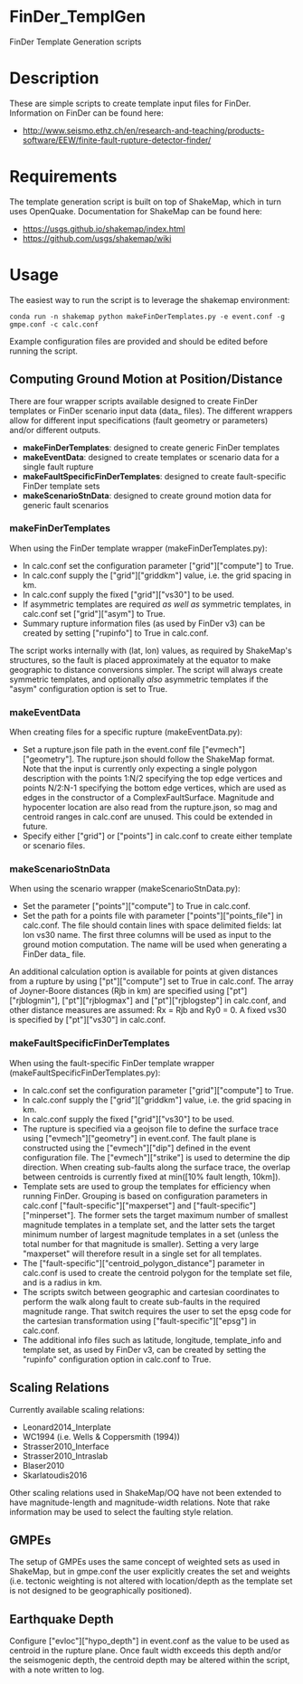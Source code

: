 # FinDer_TemplGen
FinDer Template Generation scripts

# Description

These are simple scripts to create template input files for FinDer. Information on FinDer can be found here: 
 * http://www.seismo.ethz.ch/en/research-and-teaching/products-software/EEW/finite-fault-rupture-detector-finder/

# Requirements

The template generation script is built on top of ShakeMap, which in turn uses OpenQuake. Documentation for ShakeMap can be found here:
 * https://usgs.github.io/shakemap/index.html 
 * https://github.com/usgs/shakemap/wiki
 
# Usage

The easiest way to run the script is to leverage the shakemap environment:
```
conda run -n shakemap python makeFinDerTemplates.py -e event.conf -g gmpe.conf -c calc.conf
```
Example configuration files are provided and should be edited before running the script. 

## Computing Ground Motion at Position/Distance
There are four wrapper scripts available designed to create FinDer templates or FinDer scenario input data (data_ files). The different wrappers allow for different input specifications (fault geometry or parameters) and/or different outputs.
 * **makeFinDerTemplates**: designed to create generic FinDer templates
 * **makeEventData**: designed to create templates or scenario data for a single fault rupture 
 * **makeFaultSpecificFinDerTemplates**: designed to create fault-specific FinDer template sets
 * **makeScenarioStnData**: designed to create ground motion data for generic fault scenarios

### makeFinDerTemplates
When using the FinDer template wrapper (makeFinDerTemplates.py):
 * In calc.conf set the configuration parameter ["grid"]["compute"] to True.
 * In calc.conf supply the ["grid"]["griddkm"] value, i.e. the grid spacing in km.
 * In calc.conf supply the fixed ["grid"]["vs30"] to be used. 
 * If asymmetric templates are required *as well as* symmetric templates, in calc.conf set ["grid"]["asym"] to True. 
 * Summary rupture information files (as used by FinDer v3) can be created by setting ["rupinfo"] to True in calc.conf.

The script works internally with (lat, lon) values, as required by ShakeMap's structures, so the fault is placed approximately at the equator to make geographic to distance conversions simpler. The script will always create symmetric templates, and optionally *also* asymmetric templates if the "asym" configuration option is set to True. 

### makeEventData
When creating files for a specific rupture (makeEventData.py):
 * Set a rupture.json file path in the event.conf file ["evmech"]["geometry"]. The rupture.json should follow the ShakeMap format. Note that the input is currently only expecting a single polygon description with the points 1:N/2 specifying the top edge vertices and points N/2:N-1 specifying the bottom edge vertices, which are used as edges in the constructor of a ComplexFaultSurface. Magnitude and hypocenter location are also read from the rupture.json, so mag and centroid ranges in calc.conf are unused. This could be extended in future. 
 * Specify either ["grid"] or ["points"] in calc.conf to create either template or scenario files.

### makeScenarioStnData
When using the scenario wrapper (makeScenarioStnData.py):
 * Set the parameter ["points"]["compute"] to True in calc.conf.
 * Set the path for a points file with parameter ["points"]["points_file"] in calc.conf. The file should contain lines with space delimited fields: lat lon vs30 name. The first three columns will be used as input to the ground motion computation. The name will be used when generating a FinDer data_ file.

An additional calculation option is available for points at given distances from a rupture by using ["pt"]["compute"] set to True in calc.conf. The array of Joyner-Boore distances (Rjb in km) are specified using ["pt"]["rjblogmin"], ["pt"]["rjblogmax"] and ["pt"]["rjblogstep"] in calc.conf, and other distance measures are assumed: Rx = Rjb and Ry0 = 0. A fixed vs30 is specified by ["pt"]["vs30"] in calc.conf.

### makeFaultSpecificFinDerTemplates
When using the fault-specific FinDer template wrapper (makeFaultSpecificFinDerTemplates.py):
 * In calc.conf set the configuration parameter ["grid"]["compute"] to True.
 * In calc.conf supply the ["grid"]["griddkm"] value, i.e. the grid spacing in km.
 * In calc.conf supply the fixed ["grid"]["vs30"] to be used. 
 * The rupture is specified via a geojson file to define the surface trace using ["evmech"]["geometry"] in event.conf. The fault plane is constructed using the ["evmech"]["dip"] defined in the event configuration file. The ["evmech"]["strike"] is used to determine the dip direction. When creating sub-faults along the surface trace, the overlap between centroids is currently fixed at min([10% fault length, 10km]). 
 * Template sets are used to group the templates for efficiency when running FinDer. Grouping is based on configuration parameters in calc.conf ["fault-specific"]["maxperset"] and ["fault-specific"]["minperset"]. The former sets the target maximum number of smallest magnitude templates in a template set, and the latter sets the target minimum number of largest magnitude templates in a set (unless the total number for that magnitude is smaller). Setting a very large "maxperset" will therefore result in a single set for all templates. 
 * The ["fault-specific"]["centroid_polygon_distance"] parameter in calc.conf is used to create the centroid polygon for the template set file, and is a radius in km. 
 * The scripts switch between geographic and cartesian coordinates to perform the walk along fault to create sub-faults in the required magnitude range. That switch requires the user to set the epsg code for the cartesian transformation using ["fault-specific"]["epsg"] in calc.conf. 
 * The additional info files such as latitude, longitude, template_info and template set, as used by FinDer v3, can be created by setting the "rupinfo" configuration option in calc.conf to True. 

## Scaling Relations
Currently available scaling relations:
 * Leonard2014_Interplate
 * WC1994 (i.e. Wells & Coppersmith (1994))
 * Strasser2010_Interface
 * Strasser2010_Intraslab
 * Blaser2010
 * Skarlatoudis2016


Other scaling relations used in ShakeMap/OQ have not been extended to have magnitude-length and magnitude-width relations. Note that rake information may be used to select the faulting style relation.

## GMPEs
The setup of GMPEs uses the same concept of weighted sets as used in ShakeMap, but in gmpe.conf the user explicitly creates the set and weights (i.e. tectonic weighting is not altered with location/depth as the template set is not designed to be geographically positioned).

## Earthquake Depth
Configure ["evloc"]["hypo_depth"] in event.conf as the value to be used as centroid in the rupture plane. Once fault width exceeds this depth and/or the seismogenic depth, the centroid depth may be altered within the script, with a note written to log.


